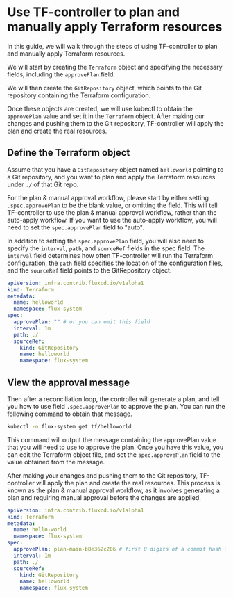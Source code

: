 # Use TF-controller to plan and manually apply Terraform resources

In this guide, we will walk through the steps of using TF-controller to plan and
manually apply Terraform resources.

We will start by creating the `Terraform` object and specifying the necessary fields,
including the `approvePlan` field.

We will then create the `GitRepository` object,
which points to the Git repository containing the Terraform configuration.

Once these objects are created, we will use kubectl to obtain the `approvePlan` value
and set it in the `Terraform` object. After making our changes and pushing them to the Git repository,
TF-controller will apply the plan and create the real resources.

## Define the Terraform object

Assume that you have a `GitRepository` object named `helloworld` pointing to a Git repository, and you want to plan and apply the Terraform resources under `./` of that Git repo.

For the plan & manual approval workflow, please start by either setting `.spec.approvePlan` to be the blank value, or omitting the field. This will tell TF-controller to use the plan & manual approval workflow, rather than the auto-apply workflow.
If you want to use the auto-apply workflow, you will need to set the `spec.approvePlan` field to "auto".

In addition to setting the `spec.approvePlan` field, you will also need to specify the `interval`, `path`,
and `sourceRef` fields in the spec field.
The `interval` field determines how often TF-controller will run the Terraform configuration,
the `path` field specifies the location of the configuration files,
and the `sourceRef` field points to the GitRepository object.

```yaml hl_lines="7"
apiVersion: infra.contrib.fluxcd.io/v1alpha1
kind: Terraform
metadata:
  name: helloworld
  namespace: flux-system
spec:
  approvePlan: "" # or you can omit this field
  interval: 1m
  path: ./
  sourceRef:
    kind: GitRepository
    name: helloworld
    namespace: flux-system
```

## View the approval message

Then after a reconciliation loop, the controller will generate a plan, and tell you how to use field `.spec.approvePlan` to approve the plan.
You can run the following command to obtain that message.

```bash
kubectl -n flux-system get tf/helloworld
```

This command will output the message containing the approvePlan value
that you will need to use to approve the plan.
Once you have this value, you can edit the Terraform object file, and set the `spec.approvePlan` field
to the value obtained from the message.

After making your changes and pushing them to the Git repository,
TF-controller will apply the plan and create the real resources.
This process is known as the plan & manual approval workflow,
as it involves generating a plan and requiring manual approval before the changes are applied.

```yaml hl_lines="7"
apiVersion: infra.contrib.fluxcd.io/v1alpha1
kind: Terraform
metadata:
  name: hello-world
  namespace: flux-system
spec:
  approvePlan: plan-main-b8e362c206 # first 8 digits of a commit hash is enough
  interval: 1m
  path: ./
  sourceRef:
    kind: GitRepository
    name: helloworld
    namespace: flux-system
```
